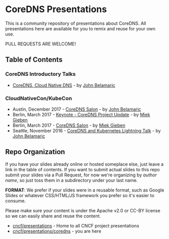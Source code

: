 # CoreDNS Presentations

This is a community repository of presentations about CoreDNS. All presentations here are available for you to remix and reuse for your own use.

PULL REQUESTS ARE WELCOME! 

## Table of Contents

### CoreDNS Introductory Talks

- [CoreDNS, Cloud Native DNS](https://docs.google.com/presentation/d/1v6Coq1JRlqZ8rQ6bv0Tg0usSictmnN9U80g8WKxiOjQ/edit#slide=id.p) - by [John Belamaric](http://twitter.com/johnbelamaric)

### CloudNativeCon/KubeCon
- Austin, December 2017 - [CoreDNS Salon](https://docs.google.com/presentation/d/1sifZFuG4GhUwAfIaHQaAfCoaqocMO_2QFCWMONGV4dA/edit?usp=sharing) - by [John Belamaric](http://twitter.com/johnbelamaric)
- Berlin, March 2017 - [Keynote - CoreDNS Project Update](https://github.com/cncf/presentations/coredns/gieben/CloudNativeCon_CoreDNS_2017.pdf) - by [Miek Gieben](http://twitter.com/miekg)
- Berlin, March 2017 - [CoreDNS Salon](https://github.com/cncf/presentations/coredns/gieben/CloudNativeCon_CoreDNS_2017-Salon.pdf) - by [Miek Gieben](http://twitter.com/miekg)
- Seattle, November 2016 - [CoreDNS and Kubernetes Lightning Talk](https://github.com/cncf/presentations/coredns/belamaric/CloudNativeCon_CoreDNS_2016.pptx) - by [John Belamaric](http://twitter.com/johnbelamaric)

## Repo Organization

If you have your slides already online or hosted someplace else, just leave a link in the table of contents. If you want to submit actual slides to this repo submit your slides via a Pull Request, for now we're organizing by _author name_, so just toss them in a subdirectory under your last name.

**FORMAT**: We prefer if your slides were in a reusable format, such as Google Slides or whatever CSS/HTML/JS framework you prefer so it's easier to consume.

Please make sure your content is under the Apache v2.0 or CC-BY license so we can easily share and reuse the content.

- [cncf/presentations](https://github.com/cncf/presentations) - Home to all CNCF project presentations
 - [cncf/presentations/coredns](https://github.com/cncf/presentations/tree/master/coredns) - you are here
